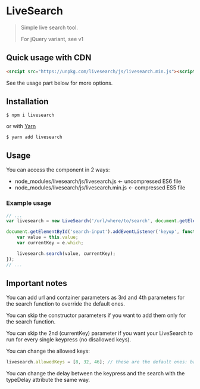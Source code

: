 # LiveSearch

> Simple live search tool.
>
> For jQuery variant, see v1

## Quick usage with CDN
```html
<srcipt src="https://unpkg.com/livesearch/js/livesearch.min.js"><script>
```

See the usage part below for more options.

## Installation

```console
$ npm i livesearch
```

or with [Yarn](https://yarnpkg.com/lang/en/)

```console
$ yarn add livesearch
```

## Usage

You can access the component in 2 ways:
- node_modules/livesearch/js/livesearch.js <- uncompressed ES6 file
- node_modules/livesearch/js/livesearch.min.js <- compressed ES5 file

### Example usage

```javascript
// ...
var livesearch = new LiveSearch('/url/where/to/search', document.getElementById('search-response-container'));

document.getElementById('search-input').addEventListener('keyup', function(e) {
    var value = this.value;
    var currentKey = e.which;

    livesearch.search(value, currentKey);
});
// ...
```

## Important notes

You can add url and container parameters as 3rd and 4th parameters for the search function to override the default ones.

You can skip the constructor parameters if you want to add them only for the search function.

You can skip the 2nd (currentKey) parameter if you want your LiveSearch to run for every single keypress (no disallowed keys).

You can change the allowed keys:

```javascript
livesearch.allowedKeys = [8, 32, 46]; // these are the default ones: backspace, space and delete
```

You can change the delay between the keypress and the search with the typeDelay attribute the same way.
